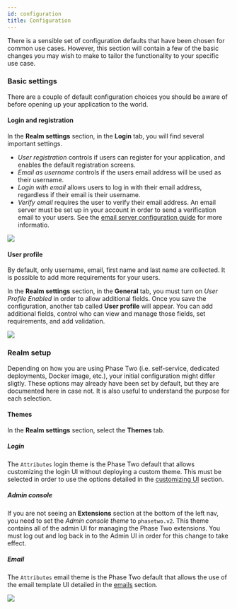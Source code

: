```yaml
---
id: configuration
title: Configuration
---
```


There is a sensible set of configuration defaults that have been chosen for common use cases. However, this section will contain a few of the basic changes you may wish to make to tailor the functionality to your specific use case.

### Basic settings

There are a couple of default configuration choices you should be aware of before opening up your application to the world.

#### Login and registration

In the **Realm settings** section, in the **Login** tab, you will find several important settings.

- *User registration* controls if users can register for your application, and enables the default registration screens.
- *Email as username* controls if the users email address will be used as their username.
- *Login with email* allows users to log in with their email address, regardless if their email is their username.
- *Verify email* requires the user to verify their email address. An email server must be set up in your account in order to send a verification email to your users. See the [email server configuration guide](/docs/getting-started/email#server-configuration) for more informatio.

![](/docs/getting-started-configuration-settings.png)

#### User profile

By default, only username, email, first name and last name are collected. It is possible to add more requirements for your users. 

In the **Realm settings** section, in the **General** tab, you must turn on *User Profile Enabled* in order to allow additional fields. Once you save the configuration, another tab called **User profile** will appear. You can add additional fields, control who can view and manage those fields, set requirements, and add validation.

![](/docs/getting-started-configuration-user-profile.png)

### Realm setup

Depending on how you are using Phase Two (i.e. self-service, dedicated deployments, Docker image, etc.), your initial configuration might differ sligtly. These options may already have been set by default, but they are documented here in case not. It is also useful to understand the purpose for each selection.

#### Themes

In the **Realm settings** section, select the **Themes** tab.

##### Login

The `Attributes` login theme is the Phase Two default that allows customizing the login UI without deploying a custom theme. This must be selected in order to use the options detailed in the [customizing UI](customizing-ui) section.

##### Admin console

If you are not seeing an **Extensions** section at the bottom of the left nav, you need to set the *Admin console theme* to `phasetwo.v2`. This theme contains all of the admin UI for managing the Phase Two extensions. You must log out and log back in to the Admin UI in order for this change to take effect. 

##### Email

The `Attributes` email theme is the Phase Two default that allows the use of the email template UI detailed in the [emails](email#content-templates) section.

![](/docs/getting-started-configuration-themes.png)
